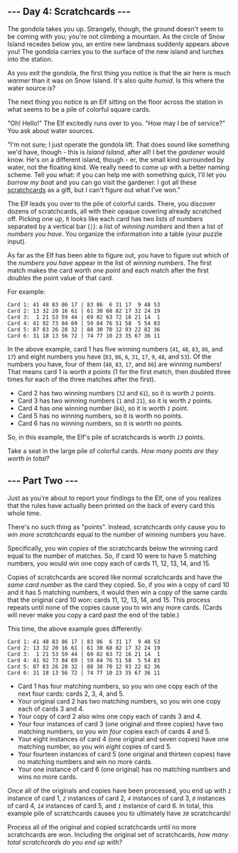 <article class="day-desc"><h2>--- Day 4: Scratchcards ---</h2><p>The gondola takes you up. Strangely, though, the ground doesn't seem to be coming with you; you're not climbing a mountain. As the circle of Snow Island recedes below you, an entire new landmass suddenly appears above you! The gondola carries you to the surface of the new island and lurches into the station.</p>
<p>As you exit the gondola, the first thing you notice is that the air here is much <em>warmer</em> than it was on Snow Island. It's also quite <em>humid</em>. Is this where the water source is?</p>
<p>The next thing you notice is an Elf sitting on the floor across the station in what seems to be a pile of colorful square cards.</p>
<p>"Oh! Hello!" The Elf excitedly runs over to you. "How may I be of service?" You ask about water sources.</p>
<p>"I'm not sure; I just operate the gondola lift. That does sound like something we'd have, though - this is <em><span title="I find this way funnier than it has any right to be.">Island Island</span></em>, after all! I bet the <em>gardener</em> would know. He's on a different island, though - er, the small kind surrounded by water, not the floating kind. We really need to come up with a better naming scheme. Tell you what: if you can help me with something quick, I'll let you <em>borrow my boat</em> and you can go visit the gardener. I got all these <a href="https://en.wikipedia.org/wiki/Scratchcard" target="_blank">scratchcards</a> as a gift, but I can't figure out what I've won."</p>
<p>The Elf leads you over to the pile of colorful cards. There, you discover dozens of scratchcards, all with their opaque covering already scratched off. Picking one up, it looks like each card has two lists of numbers separated by a vertical bar (<code>|</code>): a list of <em>winning numbers</em> and then a list of <em>numbers you have</em>. You organize the information into a table (your puzzle input).</p>
<p>As far as the Elf has been able to figure out, you have to figure out which of the <em>numbers you have</em> appear in the list of <em>winning numbers</em>. The first match makes the card worth <em>one point</em> and each match after the first <em>doubles</em> the point value of that card.</p>
<p>For example:</p>
<pre><code>Card 1: 41 48 83 86 17 | 83 86  6 31 17  9 48 53
Card 2: 13 32 20 16 61 | 61 30 68 82 17 32 24 19
Card 3:  1 21 53 59 44 | 69 82 63 72 16 21 14  1
Card 4: 41 92 73 84 69 | 59 84 76 51 58  5 54 83
Card 5: 87 83 26 28 32 | 88 30 70 12 93 22 82 36
Card 6: 31 18 13 56 72 | 74 77 10 23 35 67 36 11
</code></pre>
<p>In the above example, card 1 has five winning numbers (<code>41</code>, <code>48</code>, <code>83</code>, <code>86</code>, and <code>17</code>) and eight numbers you have (<code>83</code>, <code>86</code>, <code>6</code>, <code>31</code>, <code>17</code>, <code>9</code>, <code>48</code>, and <code>53</code>). Of the numbers you have, four of them (<code>48</code>, <code>83</code>, <code>17</code>, and <code>86</code>) are winning numbers! That means card 1 is worth <code><em>8</em></code> points (1 for the first match, then doubled three times for each of the three matches after the first).</p>
<ul>
<li>Card 2 has two winning numbers (<code>32</code> and <code>61</code>), so it is worth <code><em>2</em></code> points.</li>
<li>Card 3 has two winning numbers (<code>1</code> and <code>21</code>), so it is worth <code><em>2</em></code> points.</li>
<li>Card 4 has one winning number (<code>84</code>), so it is worth <code><em>1</em></code> point.</li>
<li>Card 5 has no winning numbers, so it is worth no points.</li>
<li>Card 6 has no winning numbers, so it is worth no points.</li>
</ul>
<p>So, in this example, the Elf's pile of scratchcards is worth <code><em>13</em></code> points.</p>
<p>Take a seat in the large pile of colorful cards. <em>How many points are they worth in total?</em></p>
</article>

<article class="day-desc"><h2 id="part2">--- Part Two ---</h2><p>Just as you're about to report your findings to the Elf, one of you realizes that the rules have actually been printed on the back of every card this whole time.</p>
<p>There's no such thing as "points". Instead, scratchcards only cause you to <em>win more scratchcards</em> equal to the number of winning numbers you have.</p>
<p>Specifically, you win <em>copies</em> of the scratchcards below the winning card equal to the number of matches. So, if card 10 were to have 5 matching numbers, you would win one copy each of cards 11, 12, 13, 14, and 15.</p>
<p>Copies of scratchcards are scored like normal scratchcards and have the <em>same card number</em> as the card they copied. So, if you win a copy of card 10 and it has 5 matching numbers, it would then win a copy of the same cards that the original card 10 won: cards 11, 12, 13, 14, and 15. This process repeats until none of the copies cause you to win any more cards. (Cards will never make you copy a card past the end of the table.)</p>
<p>This time, the above example goes differently:</p>
<pre><code>Card 1: 41 48 83 86 17 | 83 86  6 31 17  9 48 53
Card 2: 13 32 20 16 61 | 61 30 68 82 17 32 24 19
Card 3:  1 21 53 59 44 | 69 82 63 72 16 21 14  1
Card 4: 41 92 73 84 69 | 59 84 76 51 58  5 54 83
Card 5: 87 83 26 28 32 | 88 30 70 12 93 22 82 36
Card 6: 31 18 13 56 72 | 74 77 10 23 35 67 36 11
</code></pre>
<ul>
<li>Card 1 has four matching numbers, so you win one copy each of the next four cards: cards 2, 3, 4, and 5.</li>
<li>Your original card 2 has two matching numbers, so you win one copy each of cards 3 and 4.</li>
<li>Your copy of card 2 also wins one copy each of cards 3 and 4.</li>
<li>Your four instances of card 3 (one original and three copies) have two matching numbers, so you win <em>four</em> copies each of cards 4 and 5.</li>
<li>Your eight instances of card 4 (one original and seven copies) have one matching number, so you win <em>eight</em> copies of card 5.</li>
<li>Your fourteen instances of card 5 (one original and thirteen copies) have no matching numbers and win no more cards.</li>
<li>Your one instance of card 6 (one original) has no matching numbers and wins no more cards.</li>
</ul>
<p>Once all of the originals and copies have been processed, you end up with <code><em>1</em></code> instance of card 1, <code><em>2</em></code> instances of card 2, <code><em>4</em></code> instances of card 3, <code><em>8</em></code> instances of card 4, <code><em>14</em></code> instances of card 5, and <code><em>1</em></code> instance of card 6. In total, this example pile of scratchcards causes you to ultimately have <code><em>30</em></code> scratchcards!</p>
<p>Process all of the original and copied scratchcards until no more scratchcards are won. Including the original set of scratchcards, <em>how many total scratchcards do you end up with?</em></p>
</article>
